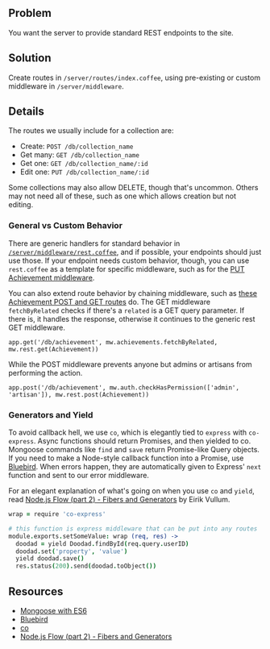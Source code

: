 ## Problem

You want the server to provide standard REST endpoints to the site.

## Solution

Create routes in `/server/routes/index.coffee`, using pre-existing or custom middleware in `/server/middleware`.

## Details

The routes we usually include for a collection are:

* Create: `POST /db/collection_name`
* Get many: `GET /db/collection_name`
* Get one: `GET /db/collection_name/:id`
* Edit one: `PUT /db/collection_name/:id`

Some collections may also allow DELETE, though that's uncommon. Others may not need all of these, such as one which allows creation but not editing.

### General vs Custom Behavior

There are generic handlers for standard behavior in [`/server/middleware/rest.coffee`](https://github.com/codecombat/codecombat/blob/master/server/middleware/rest.coffee), and if possible, your endpoints should just use those. If your endpoint needs custom behavior, though, you can use `rest.coffee` as a template for specific middleware, such as for the [PUT Achievement middleware](https://github.com/codecombat/codecombat/blob/8f16f5f487bfdab51f9490002a150fd15c3cbfb8/server/middleware/achievements.coffee#L14-L25).

You can also extend route behavior by chaining middleware, such as [these Achievement POST and GET routes](https://github.com/codecombat/codecombat/blob/8f16f5f487bfdab51f9490002a150fd15c3cbfb8/server/routes/index.coffee#L18-L19) do. The GET middleware `fetchByRelated` checks if there's a `related` is a GET query parameter. If there is, it handles the response, otherwise it continues to the generic rest GET middleware.

```
app.get('/db/achievement', mw.achievements.fetchByRelated, mw.rest.get(Achievement))
```

While the POST middleware prevents anyone but admins or artisans from performing the action.

```
app.post('/db/achievement', mw.auth.checkHasPermission(['admin', 'artisan']), mw.rest.post(Achievement))
```

### Generators and Yield

To avoid callback hell, we use `co`, which is elegantly tied to `express` with `co-express`. Async functions should return Promises, and then yielded to co. Mongoose commands like `find` and `save` return Promise-like Query objects. If you need to make a Node-style callback function into a Promise, use [Bluebird](http://bluebirdjs.com/docs/getting-started.html). When errors happen, they are automatically given to Express' `next` function and sent to our error middleware.

For an elegant explanation of what's going on when you use `co` and `yield`, read [Node.js Flow (part 2) - Fibers and Generators](http://blog.vullum.io/nodejs-javascript-flow-fibers-generators/) by Eirik Vullum.

```coffeescript
wrap = require 'co-express'

# this function is express middleware that can be put into any routes
module.exports.setSomeValue: wrap (req, res) ->
  doodad = yield Doodad.findById(req.query.userID)
  doodad.set('property', 'value')
  yield doodad.save()
  res.status(200).send(doodad.toObject())
```

## Resources
* [Mongoose with ES6](http://mongoosejs.com/docs/unstable/docs/harmony.html)
* [Bluebird](http://bluebirdjs.com/docs/getting-started.html)
* [co](https://github.com/tj/co)
* [Node.js Flow (part 2) - Fibers and Generators](http://blog.vullum.io/nodejs-javascript-flow-fibers-generators/)
